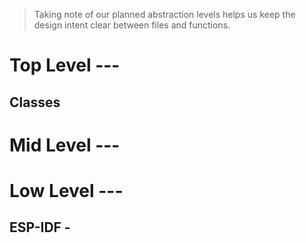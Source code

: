 > Taking note of our planned abstraction levels helps us keep the design intent clear between files and functions.


# Top Level ---

## Classes


# Mid Level ---




# Low Level ---

## ESP-IDF - 